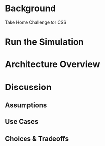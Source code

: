 # Background
Take Home Challenge for CSS

# Run the Simulation

# Architecture Overview

# Discussion

## Assumptions

## Use Cases

## Choices & Tradeoffs

